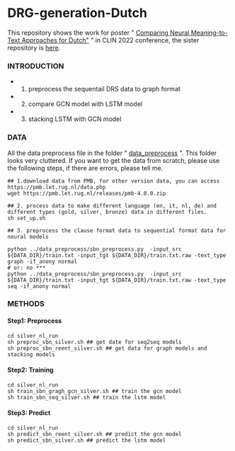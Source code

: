# DRG-generation-Dutch
This repository shows the work for poster " [Comparing Neural Meaning-to-Text Approaches for Dutch"](https://github.com/wangchunliu/DRG-generation-Dutch/blob/main/poster_for_CLIN.pdf) " in CLIN 2022 conference, the sister repository is [here](https://github.com/wangchunliu/DRG-generation-Dutch2).


### INTRODUCTION

- 1. preprocess the sequentail DRS data to graph format 
- 2. compare GCN model with LSTM model
- 3. stacking LSTM with GCN model

### DATA
All the data preprocess file in the folder " [data_preprocess](https://github.com/wangchunliu/DRG-generation-Dutch/tree/main/data_preprocess) ".
This folder looks very cluttered.
If you want to get the data from scratch, please use the following steps, if there are errors, please tell me.

```
## 1.download data from PMB, for other version data, you can access https://pmb.let.rug.nl/data.php
wget https://pmb.let.rug.nl/releases/pmb-4.0.0.zip

## 2. process data to make different language (en, it, nl, de) and different types (gold, silver, bronze) data in different files.
sh set_up.sh

## 3. preprocess the clause format data to sequential format data for neural models

python ../data_preprocess/sbn_preprocess.py  -input_src ${DATA_DIR}/train.txt -input_tgt ${DATA_DIR}/train.txt.raw -text_type graph -if_anony normal
# or: no *** 
python ../data_preprocess/sbn_preprocess.py  -input_src ${DATA_DIR}/train.txt -input_tgt ${DATA_DIR}/train.txt.raw -text_type seq -if_anony normal
```

### METHODS

#### Step1: Preprocess
```
cd silver_nl_run
sh preproc_sbn_silver.sh ## get date for seq2seq models
sh preproc_sbn_reent_silver.sh ## get data for graph models and stacking models
```
#### Step2: Training 
```
cd silver_nl_run
sh train_sbn_gragh_gcn_silver.sh ## train the gcn model
sh train_sbn_seq_silver.sh ## train the lstm model
```
#### Step3: Predict
```
cd silver_nl_run
sh predict_sbn_reent_silver.sh ## predict the gcn model
sh predict_sbn_silver.sh ## predict the lstm model
```

